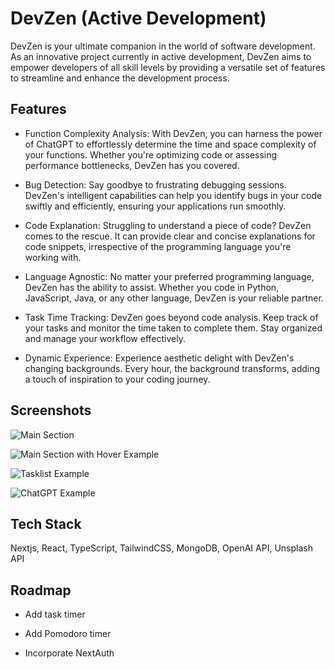 # DevZen (Active Development)

DevZen is your ultimate companion in the world of software development. As an innovative project currently in active development, DevZen aims to empower developers of all skill levels by providing a versatile set of features to streamline and enhance the development process.

## Features

-   Function Complexity Analysis: With DevZen, you can harness the power of ChatGPT to effortlessly determine the time and space complexity of your functions. Whether you're optimizing code or assessing performance bottlenecks, DevZen has you covered.

-   Bug Detection: Say goodbye to frustrating debugging sessions. DevZen's intelligent capabilities can help you identify bugs in your code swiftly and efficiently, ensuring your applications run smoothly.

-   Code Explanation: Struggling to understand a piece of code? DevZen comes to the rescue. It can provide clear and concise explanations for code snippets, irrespective of the programming language you're working with.

-   Language Agnostic: No matter your preferred programming language, DevZen has the ability to assist. Whether you code in Python, JavaScript, Java, or any other language, DevZen is your reliable partner.

-   Task Time Tracking: DevZen goes beyond code analysis. Keep track of your tasks and monitor the time taken to complete them. Stay organized and manage your workflow effectively.

-   Dynamic Experience: Experience aesthetic delight with DevZen's changing backgrounds. Every hour, the background transforms, adding a touch of inspiration to your coding journey.

## Screenshots

![Main Section](https://github.com/mannyv123/devzen/assets/123426666/9cf5186a-beb8-47c5-bde5-e9c310b106d8)

![Main Section with Hover Example](https://github.com/mannyv123/devzen/assets/123426666/b06942e8-2ebe-4001-a648-4573761d0803)

![Tasklist Example](https://github.com/mannyv123/devzen/assets/123426666/90a2655a-5b64-4e7b-abb6-a52e8803f608)

![ChatGPT Example](https://github.com/mannyv123/devzen/assets/123426666/86b6031e-cc5a-4ef1-b9a0-e09a38ded3cb)


## Tech Stack

Nextjs, React, TypeScript, TailwindCSS, MongoDB, OpenAI API, Unsplash API

## Roadmap

-   Add task timer

-   Add Pomodoro timer

-   Incorporate NextAuth
